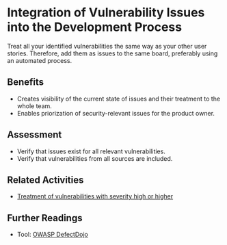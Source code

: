 # Integration of Vulnerability Issues into the Development Process

Treat all your identified vulnerabilities the same way as your other user stories. Therefore, add them as issues to the same board, preferably using an automated process.

## Benefits

- Creates visibility of the current state of issues and their treatment to the whole team.
- Enables priorization of security-relevant issues for the product owner.

## Assessment

- Verify that issues exist for all relevant vulnerabilities.
- Verify that vulnerabilities from all sources are included.

## Related Activities

- [Treatment of vulnerabilities with severity high or higher](treatment-of-vulnerabilities-with-severity-high-or-higher.md)

## Further Readings

- Tool: [OWASP DefectDojo](https://github.com/DefectDojo/django-DefectDojo)
